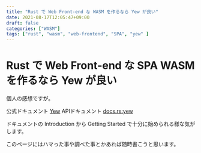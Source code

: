 ```yaml
---
title: "Rust で Web Front-end な WASM を作るなら Yew が良い"
date: 2021-08-17T12:05:47+09:00
draft: false
categories: ["WASM"]
tags: ["rust", "wasm", "web-frontend", "SPA", "yew" ]
---
```


# Rust で Web Front-end な SPA WASM を作るなら Yew が良い

 個人の感想ですが。

 公式ドキュメント [Yew](https://yew.rs/ja/) APIドキュメント [docs.rs:yew](https://docs.rs/yew/latest)

 ドキュメントの Introduction から Getting Started で十分に始められる様な気がします。

 このページにはハマった事や調べた事とかあれば随時書こうと思います。

